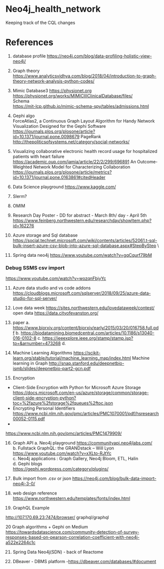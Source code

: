 # Neo4j_health_network
Keeping track of the CQL changes

# References
1. database profile
https://neo4j.com/blog/data-profiling-holistic-view-neo4j/ 

2. Graph theory
https://www.analyticsvidhya.com/blog/2018/04/introduction-to-graph-theory-network-analysis-python-codes/

3. Mimic Database3
https://physionet.org \
https://physionet.org/works/MIMICIIIClinicalDatabase/files/ \
Schema \
https://mit-lcp.github.io/mimic-schema-spy/tables/admissions.html

4. Gephi algo \
ForceAtlas2, a Continuous Graph Layout Algorithm for Handy Network Visualization Designed for the Gephi Software
https://journals.plos.org/plosone/article?id=10.1371/journal.pone.0098679
PageRank \
http://thepoliticsofsystems.net/category/social-networks/

5. Visualizing collaborative electronic health record usage for hospitalized patients with heart failure 
https://academic.oup.com/jamia/article/22/2/299/696891
An Outcome-Weighted Network Model for Characterizing Collaboration
https://journals.plos.org/plosone/article/metrics?id=10.1371/journal.pone.0163861#citedHeader

6. Data Science playground
https://www.kaggle.com/

7. Slerm?

8. OMIM

9. Research Day Poster - DD for abstract - March 8th/ day - April 5th \
https://www.feinberg.northwestern.edu/researchday/showItem.php?id=162276 

10. Azure storage and Sql database
https://social.technet.microsoft.com/wiki/contents/articles/52061.t-sql-bulk-insert-azure-csv-blob-into-azure-sql-database.aspx#StepByStep \

11. Spring data neo4j
https://www.youtube.com/watch?v=gqCqurf79bM

### Debug SSMS csv import 
https://www.youtube.com/watch?v=wozqnFbjyYc


11. Azure data studio and vs code addons
https://cloudblogs.microsoft.com/sqlserver/2018/09/25/azure-data-studio-for-sql-server/

12. Love data week https://sites.northwestern.edu/lovedataweek/contest/
open data https://data.cityofevanston.org/

13. paper
a. https://www.biorxiv.org/content/biorxiv/early/2015/03/20/016758.full.pdf
b. https://biodatamining.biomedcentral.com/articles/10.1186/s13040-016-0102-8
c. https://ieeexplore.ieee.org/stamp/stamp.jsp?tp=&arnumber=473268
d. 


14. Machine Learning Algorithms
https://scikit-learn.org/stable/tutorial/machine_learning_map/index.html
Machine learning in Graph
http://snap.stanford.edu/deepnetbio-ismb/slides/deepnetbio-part2-gcn.pdf

15. Encryption
* Client-Side Encryption with Python for Microsoft Azure Storage
https://docs.microsoft.com/en-us/azure/storage/common/storage-client-side-encryption-python?toc=%2fazure%2fstorage%2fqueues%2ftoc.json
* Encrypting Personal Identifiers
https://www.ncbi.nlm.nih.gov/pmc/articles/PMC1070001/pdf/hsresearch00052-0115.pdf
* 
https://www.ncbi.nlm.nih.gov/pmc/articles/PMC1479909/

16. Graph API 
a. Neo4j playground https://communityapi.neo4jlabs.com/ \
b. Fullstack GraphQL: the GRANDstack – Will Lyon
 https://www.youtube.com/watch?v=xXLto-RJtYc \
c. Neo4j applications : Graph Gallery, Neo4j Bloom, ETL, Halin \
d. Gephi blogs \
https://gephi.wordpress.com/category/plugins/

17. Bulk import from .csv or json
https://neo4j.com/blog/bulk-data-import-neo4j-3-0/

18. web design reference
https://www.northwestern.edu/templates/fonts/index.html


19. GraphQL Example

http://107.170.69.23:7474/browser/
graphql/graphql

20 Graph algorithms + Gephi on Medium
https://towardsdatascience.com/community-detection-of-survey-responses-based-on-pearson-correlation-coefficient-with-neo4j-a522e2264c1c


21. Spring Data Neo4j(SDN) - back of Reactome

22. DBeaver - DBMS platform -https://dbeaver.com/databases/#document
